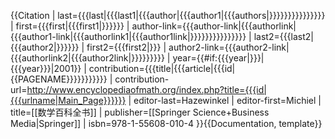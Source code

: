 {{Citation
 | last={{{last|{{{last1|{{{author|{{{author1|{{{authors|}}}}}}}}}}}}}}}
 | first={{{first|{{{first1|}}}}}}
 | author-link={{{author-link|{{{authorlink|{{{author1-link|{{{authorlink1|{{{author1link|}}}}}}}}}}}}}}}
 | last2={{{last2|{{{author2|}}}}}}
 | first2={{{first2|}}}
 | author2-link={{{author2-link|{{{authorlink2|{{{author2link|}}}}}}}}}
 | year={{#if:{{{year|}}}|{{{year}}}|2001}}
 | contribution={{{title|{{{article|{{{id|{{PAGENAME}}}}}}}}}}}
 | contribution-url=http://www.encyclopediaofmath.org/index.php?title={{{id|{{{urlname|Main_Page}}}}}}
 | editor-last=Hazewinkel
 | editor-first=Michiel
 | title=[[数学百科全书]]
 | publisher=[[Springer Science+Business Media|Springer]]
 | isbn=978-1-55608-010-4
}}<noinclude>{{Documentation, template}}
</noinclude>